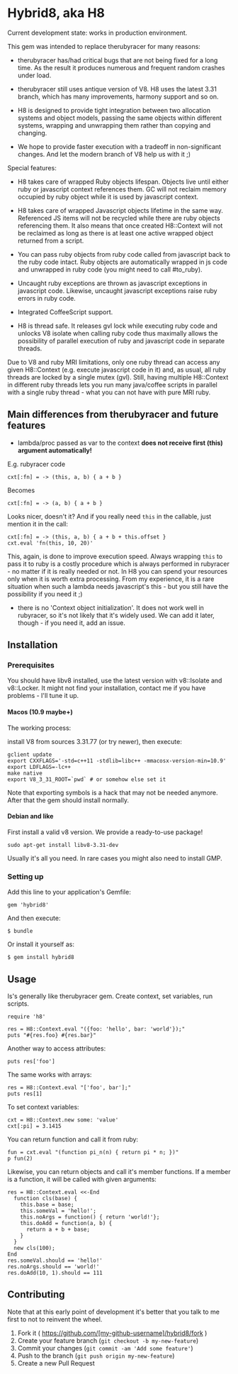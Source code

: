 # Hybrid8, aka H8

Current development state: works in production environment.

This gem was intended to replace therubyracer for many reasons:

* therubyracer has/had critical bugs that are not being fixed for a long time. As the result it produces numerous and frequent random crashes under load.

* therubyracer still uses antique version of V8. H8 uses the latest 3.31 branch, which has many
improvements, harmony support and so on.

* H8 is designed to provide tight integration between two allocation systems and object models,
passing the same objects within different systems, wrapping and unwrapping them rather than copying
and changing.

* We hope to provide faster execution with a tradeoff in non-significant changes. And let the modern branch of V8
 help us with it ;)

Special features:

- H8 takes care of wrapped Ruby objects lifespan. Objects live until either ruby or javascript context
references them. GC will not reclaim memory occupied by ruby object while it is used by javascript context.

- H8 takes care of wrapped Javascript objects lifetime in the same way. Referenced JS items will not be recycled
while there are ruby objects referencing them. It also means that once created H8::Context will not
be reclaimed as long as there is at least one active wrapped object returned from a script.

- You can pass ruby objects from ruby code called from javascript back to the ruby code intact.
Ruby objects are automatically wrapped in js code and unwrapped in ruby code (you might need to
call #to_ruby).

- Uncaught ruby exceptions are thrown as javascript exceptions in javascript code. Likewise,
uncaught javascript exceptions raise ruby errors in ruby code.

- Integrated CoffeeScript support.

- H8 is thread safe. It releases gvl lock while executing ruby code and unlocks V8 isolate when
calling ruby code thus maximally allows the possibility of parallel execution of ruby and javascript code
in separate threads.

Due to V8 and ruby MRI limitations, only one ruby thread can access any given H8::Context (e.g.
execute javascript code in it) and, as usual, all ruby threads are locked by a single mutex (gvl).
Still, having multiple H8::Context in different ruby threads lets you run many java/coffee scripts in
parallel with a single ruby thread - what you can not have with pure MRI ruby.

## Main differences from therubyracer and future features

- lambda/proc passed as var to the context **does not receive first (this) argument
automatically!**

E.g. rubyracer code

    cxt[:fn] = -> (this, a, b) { a + b }

Becomes

    cxt[:fn] = -> (a, b) { a + b }

Looks nicer, doesn't it? And if you really need `this` in the callable, just mention it in
the call:

    cxt[:fn] = -> (this, a, b) { a + b + this.offset }
    cxt.eval 'fn(this, 10, 20)'

This, again, is done to improve execution speed. Always wrapping `this` to pass it to ruby is a costly
procedure which is always performed in rubyracer - no matter if it is really needed or not. In H8 you can
spend your resources only when it is worth extra processing. From my experience, it is a rare situation
when such a lambda needs javascript's this - but you still have the possibility if you need it ;)

- there is no 'Context object initialization'. It does not work well in rubyracer, so it's not
likely that it's widely used. We can add it later, though - if you need it, add an issue.



## Installation

### Prerequisites

You should have libv8 installed, use the latest version with v8::Isolate and v8::Locker. It might not find your installation, contact me if you have problems - I'll tune it up.

#### Macos (10.9 maybe+)

The working process:

install V8 from sources 3.31.77 (or try newer), then execute:

    gclient update
    export CXXFLAGS='-std=c++11 -stdlib=libc++ -mmacosx-version-min=10.9'
    export LDFLAGS=-lc++
    make native
    export V8_3_31_ROOT=`pwd` # or somehow else set it

Note that exporting symbols is a hack that may not be needed anymore. After that the gem should
install normally.

#### Debian and like

First install a valid v8 version. We provide a ready-to-use package!

    sudo apt-get install libv8-3.31-dev

Usually it's all you need. In rare cases you might also need to install GMP.

### Setting up

Add this line to your application's Gemfile:

    gem 'hybrid8'

And then execute:

    $ bundle

Or install it yourself as:

    $ gem install hybrid8

## Usage

Is's generally like therubyracer gem. Create context, set variables, run scripts.

    require 'h8'

    res = H8::Context.eval "({foo: 'hello', bar: 'world'});"
    puts "#{res.foo} #{res.bar}"

Another way to access attributes:

    puts res['foo']

The same works with arrays:

    res = H8::Context.eval "['foo', bar'];"
    puts res[1]

To set context variables:

    cxt = H8::Context.new some: 'value'
    cxt[:pi] = 3.1415

You can return function and call it from ruby:

    fun = cxt.eval "(function pi_n(n) { return pi * n; })"
    p fun(2)

Likewise, you can return objects and call it's member functions. If a member is a function,
it will be called with given arguments:

    res = H8::Context.eval <<-End
      function cls(base) {
        this.base = base;
        this.someVal = 'hello!';
        this.noArgs = function() { return 'world!'};
        this.doAdd = function(a, b) {
          return a + b + base;
        }
      }
      new cls(100);
    End
    res.someVal.should == 'hello!'
    res.noArgs.should == 'world!'
    res.doAdd(10, 1).should == 111

## Contributing

Note that at this early point of development it's better that you talk to me first to not to reinvent the
wheel.

1. Fork it ( https://github.com/[my-github-username]/hybrid8/fork )
2. Create your feature branch (`git checkout -b my-new-feature`)
3. Commit your changes (`git commit -am 'Add some feature'`)
4. Push to the branch (`git push origin my-new-feature`)
5. Create a new Pull Request


